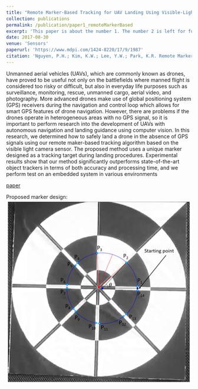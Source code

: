 ```yaml
---
title: "Remote Marker-Based Tracking for UAV Landing Using Visible-Light Camera Sensor"
collection: publications
permalink: /publication/paper1_remoteMarkerBased
excerpt: 'This paper is about the number 1. The number 2 is left for future work.'
date: 2017-08-30
venue: 'Sensors'
paperurl: 'https://www.mdpi.com/1424-8220/17/9/1987'
citation: 'Nguyen, P.H.; Kim, K.W.; Lee, Y.W.; Park, K.R. Remote Marker-Based Tracking for UAV Landing Using Visible-Light Camera Sensor. Sensors 2017, 17, 1987.'
---
```

Unmanned aerial vehicles (UAVs), which are commonly known as drones, have proved to be useful not only on the battlefields where manned flight is considered too risky or difficult, but also in everyday life purposes such as surveillance, monitoring, rescue, unmanned cargo, aerial video, and photography. More advanced drones make use of global positioning system (GPS) receivers during the navigation and control loop which allows for smart GPS features of drone navigation. However, there are problems if the drones operate in heterogeneous areas with no GPS signal, so it is important to perform research into the development of UAVs with autonomous navigation and landing guidance using computer vision. In this research, we determined how to safely land a drone in the absence of GPS signals using our remote maker-based tracking algorithm based on the visible light camera sensor. The proposed method uses a unique marker designed as a tracking target during landing procedures. Experimental results show that our method significantly outperforms state-of-the-art object trackers in terms of both accuracy and processing time, and we perform test on an embedded system in various environments

[paper](https://www.mdpi.com/1424-8220/17/9/1987)

Proposed marker design: 
![alt text](/images/remotePaper/1.png  "Marker")
